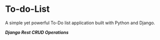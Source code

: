 # To-do-List
A simple yet powerful To-Do list application built with Python and Django.

***Django Rest CRUD Operations***
